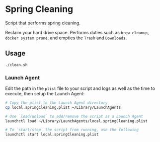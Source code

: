 # Spring Cleaning

Script that performs spring cleaning.

Reclaim your hard drive space. Performs duties such as `brew cleanup`, `docker system prune`, and empties the `Trash` and `Downloads`.

## Usage

```bash
./clean.sh
```

### Launch Agent

Edit the path in the `plist` file to your script and logs as well as the time to execute, then setup the Launch Agent:

```bash
# Copy the plist to the Launch Agent directory
cp local.springCleaning.plist ~/Library/LaunchAgents

# Use `load/unload` to add/remove the script as a Launch Agent
launchctl load ~/Library/LaunchAgents/local.springCleaning.plist

# To `start/stop` the script from running, use the following
launchctl start local.springCleaning.plist
```
